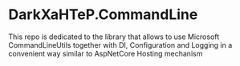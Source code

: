 # DarkXaHTeP.CommandLine
This repo is dedicated to the library that allows to use Microsoft CommandLineUtils together with DI, Configuration and Logging in a convenient way similar to AspNetCore Hosting mechanism
